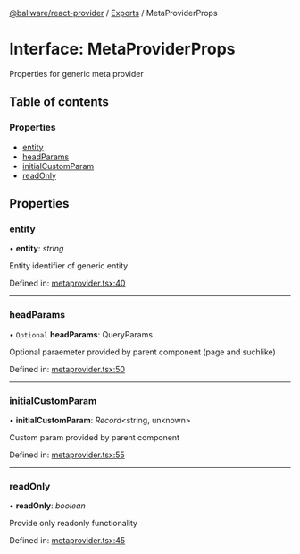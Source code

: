 [@ballware/react-provider](../README.md) / [Exports](../modules.md) / MetaProviderProps

# Interface: MetaProviderProps

Properties for generic meta provider

## Table of contents

### Properties

- [entity](metaproviderprops.md#entity)
- [headParams](metaproviderprops.md#headparams)
- [initialCustomParam](metaproviderprops.md#initialcustomparam)
- [readOnly](metaproviderprops.md#readonly)

## Properties

### entity

• **entity**: *string*

Entity identifier of generic entity

Defined in: [metaprovider.tsx:40](https://github.com/ballware/ballware-client/blob/88ab695/packages/react-provider/src/metaprovider.tsx#L40)

___

### headParams

• `Optional` **headParams**: QueryParams

Optional paraemeter provided by parent component (page and suchlike)

Defined in: [metaprovider.tsx:50](https://github.com/ballware/ballware-client/blob/88ab695/packages/react-provider/src/metaprovider.tsx#L50)

___

### initialCustomParam

• **initialCustomParam**: *Record*<string, unknown\>

Custom param provided by parent component

Defined in: [metaprovider.tsx:55](https://github.com/ballware/ballware-client/blob/88ab695/packages/react-provider/src/metaprovider.tsx#L55)

___

### readOnly

• **readOnly**: *boolean*

Provide only readonly functionality

Defined in: [metaprovider.tsx:45](https://github.com/ballware/ballware-client/blob/88ab695/packages/react-provider/src/metaprovider.tsx#L45)

